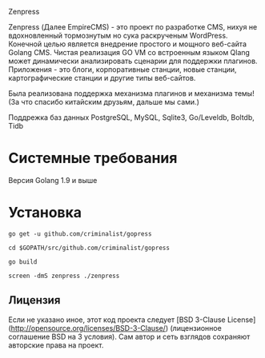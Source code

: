 Zenpress

Zenpress (Далее EmpireCMS) - это проект по разработке CMS, нихуя не вдохновленный тормознутым но сука раскрученым WordPress. Конечной целью является внедрение простого и мощного веб-сайта Golang CMS. Чистая реализация GO VM со встроенным языком Qlang может динамически анализировать сценарии для поддержки плагинов. Приложения - это блоги, корпоративные станции, новые станции, картографические станции и другие типы веб-сайтов.


Была реализована поддержка механизма плагинов и механизма темы! (За что спасибо китайским друзьям, дальше мы сами.)


Поддрежка баз данных PostgreSQL, MySQL, Sqlite3, Go/Leveldb, Boltdb, Tidb

Системные требования
===
  Версия Golang 1.9 и выше

Установка
===
    go get -u github.com/criminalist/gopress

    cd $GOPATH/src/github.com/criminalist/gopress

    go build
    
    screen -dmS zenpress ./zenpress



## Лицензия
Если не указано иное, этот код проекта следует [BSD 3-Clause License] (<http://opensource.org/licenses/BSD-3-Clause/>) (лицензионное соглашение BSD на 3 условия).
Сам автор и сеть взглядов сохраняют авторские права на проект.
